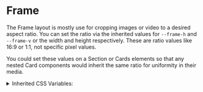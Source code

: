<!-- This is the general documentation layout. Add or remove any sections as needed, but try to stay consistent across components. -->
# Frame

The Frame layout is mostly use for cropping images or video to a desired aspect ratio. You can set the ratio via the inherited values for `--frame-h` and `--frame-v` or the width and height respectively. These are ratio values like 16:9 or 1:1, not specific pixel values.

You could set these values on a Section or Cards elements so that any nested Card components would inherit the same ratio for uniformity in their media.

<details>
  <summary>Inherited CSS Variables:</summary>
  - `--frame-h`: *(16)* The horizontal aspect value.
  - `--frame-v`: *(9)* The vertical aspect value.
</details>
